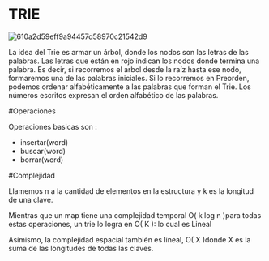# TRIE 
![610a2d59eff9a94457d58970c21542d9](https://user-images.githubusercontent.com/49013118/129601638-9aca2ace-09c7-4b1e-825c-8091ab624e12.png)

La idea del Trie es armar un árbol, donde los nodos son las letras de las palabras. Las letras que están en rojo indican los nodos donde termina una palabra. Es decir, si recorremos el arbol desde la raíz hasta ese nodo, formaremos una de las palabras iniciales. Si lo recorremos en Preorden, podemos ordenar alfabéticamente a las palabras que forman el Trie. Los números escritos expresan el orden alfabético de las palabras.

#Operaciones

Operaciones basicas son :

* insertar(word)
* buscar(word)
* borrar(word)

#Complejidad

Llamemos 
n
 a la cantidad de elementos en la estructura y 
k
 es la longitud de una clave.

Mientras que un map tiene una complejidad temporal O( k log n )para todas estas operaciones, un trie lo logra en O( K ): lo cual es Lineal

Asímismo, la complejidad espacial también es lineal, O( X )donde  X es la suma de las longitudes de todas las claves.

